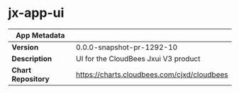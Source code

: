 # jx-app-ui

|App Metadata||
|---|---|
| **Version** | 0.0.0-snapshot-pr-1292-10 |
| **Description** | UI for the CloudBees Jxui V3 product |
| **Chart Repository** | https://charts.cloudbees.com/cjxd/cloudbees |
